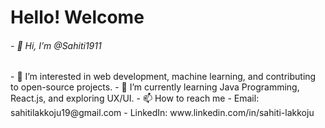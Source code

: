<html>
  <h1>Hello! Welcome </h1>
  <h6>- 👋 Hi, I’m @Sahiti1911</h6>
  - 👀 I’m interested in web development, machine learning, and contributing to open-source projects.
  - 🌱 I’m currently learning Java Programming, React.js, and exploring UX/UI.
  - 📫 How to reach me
       - Email: sahitilakkoju19@gmail.com
       - LinkedIn: www.linkedin.com/in/sahiti-lakkoju
    
</html>
<!---
Sahiti1911/Sahiti1911 is a ✨ special ✨ repository because its `README.md` (this file) appears on your GitHub profile.
You can click the Preview link to take a look at your changes.
--->
